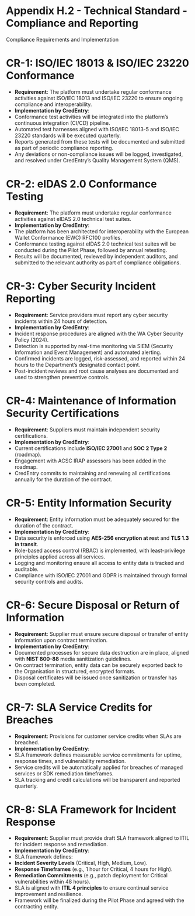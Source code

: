 # Appendix H.2 - Technical Standard - Compliance and Reporting

Compliance Requirements and Implementation

# CR-1: ISO/IEC 18013 & ISO/IEC 23220 Conformance
- **Requirement**: The platform must undertake regular conformance activities against ISO/IEC 18013 and ISO/IEC 23220 to ensure ongoing compliance and interoperability.
- **Implementation by CredEntry**:
- Conformance test activities will be integrated into the platform’s continuous integration (CI/CD) pipeline.
- Automated test harnesses aligned with ISO/IEC 18013-5 and ISO/IEC 23220 standards will be executed quarterly.
- Reports generated from these tests will be documented and submitted as part of periodic compliance reporting.
- Any deviations or non-compliance issues will be logged, investigated, and resolved under CredEntry’s Quality Management System (QMS).
# CR-2: eIDAS 2.0 Conformance Testing
- **Requirement**: The platform must undertake regular conformance activities against eIDAS 2.0 technical test suites.
- **Implementation by CredEntry**:
- The platform has been architected for interoperability with the European Wallet Conformance (EWC) RFC100 profiles.
- Conformance testing against eIDAS 2.0 technical test suites will be conducted during the Pilot Phase, followed by annual retesting.
- Results will be documented, reviewed by independent auditors, and submitted to the relevant authority as part of compliance obligations.
# CR-3: Cyber Security Incident Reporting
- **Requirement**: Service providers must report any cyber security incidents within 24 hours of detection.
- **Implementation by CredEntry**:
- Incident response procedures are aligned with the WA Cyber Security Policy (2024).
- Detection is supported by real-time monitoring via SIEM (Security Information and Event Management) and automated alerting.
- Confirmed incidents are logged, risk-assessed, and reported within 24 hours to the Department’s designated contact point.
- Post-incident reviews and root cause analyses are documented and used to strengthen preventive controls.
# CR-4: Maintenance of Information Security Certifications
- **Requirement**: Suppliers must maintain independent security certifications.
- **Implementation by CredEntry**:
- Current certifications include **ISO/IEC 27001** and **SOC 2 Type 2** (roadmap).
- Engagement with ACSC IRAP assessors has been added in the roadmap.
- CredEntry commits to maintaining and renewing all certifications annually for the duration of the contract.
# CR-5: Entity Information Security
- **Requirement**: Entity information must be adequately secured for the duration of the contract.
- **Implementation by CredEntry**:
- Data security is enforced using **AES-256 encryption at rest** and **TLS 1.3 in transit**.
- Role-based access control (RBAC) is implemented, with least-privilege principles applied across all services.
- Logging and monitoring ensure all access to entity data is tracked and auditable.
- Compliance with ISO/IEC 27001 and GDPR is maintained through formal security controls and audits.
# CR-6: Secure Disposal or Return of Information
- **Requirement**: Supplier must ensure secure disposal or transfer of entity information upon contract termination.
- **Implementation by CredEntry**:
- Documented processes for secure data destruction are in place, aligned with **NIST 800-88** media sanitization guidelines.
- On contract termination, entity data can be securely exported back to the Organisation in structured, encrypted formats.
- Disposal certificates will be issued once sanitization or transfer has been completed.
# CR-7: SLA Service Credits for Breaches
- **Requirement**: Provisions for customer service credits when SLAs are breached.
- **Implementation by CredEntry**:
- SLA framework defines measurable service commitments for uptime, response times, and vulnerability remediation.
- Service credits will be automatically applied for breaches of managed services or SDK remediation timeframes.
- SLA tracking and credit calculations will be transparent and reported quarterly.
# CR-8: SLA Framework for Incident Response
- **Requirement**: Supplier must provide draft SLA framework aligned to ITIL for incident response and remediation.
- **Implementation by CredEntry**:
- SLA framework defines:
- **Incident Severity Levels** (Critical, High, Medium, Low).
- **Response Timeframes** (e.g., 1 hour for Critical, 4 hours for High).
- **Remediation Commitments** (e.g., patch deployment for Critical vulnerabilities within 48 hours).
- SLA is aligned with **ITIL 4 principles** to ensure continual service improvement and resilience.
- Framework will be finalized during the Pilot Phase and agreed with the contracting entity.
